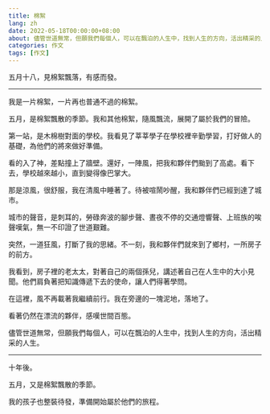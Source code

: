 ```yaml
---
title: 棉絮
lang: zh
date: 2022-05-18T00:00:00+08:00
about: 儘管世道無常，但願我們每個人，可以在飄泊的人生中，找到人生的方向，活出精采的人生。
categories: 作文
tags: [作文]
---
```

五月十八，見棉絮飄落，有感而發。

---

我是一片棉絮，一片再也普通不過的棉絮。

五月，是棉絮飄散的季節。我和其他棉絮，隨風飄流，展開了屬於我們的冒險。

第一站，是木棉樹對面的學校。我看見了莘莘學子在學校裡辛勤學習，打好做人的基礎，為他們的將來做好準備。

看的入了神，差點撞上了牆壁。還好，一陣風，把我和夥伴們颱到了高處。看下去，學校越來越小，直到變得像巴掌大。

那是涼風，很舒服，我在清風中睡著了。待被喧鬧吵醒，我和夥伴們已經到達了城市。

城市的聲音，是刺耳的，勞碌奔波的腳步聲、晝夜不停的交通燈響聲、上班族的唉聲嘆氣，無一不印證了世道艱難。

突然，一道狂風，打斷了我的思緒。不一刻，我和夥伴們就來到了鄉村，一所房子的前方。

我看到，房子裡的老太太，對著自己的兩個孫兒，講述著自己在人生中的大小見聞。他們肩負著把知識傳遞下去的使命，讓人們得著學問。

在這裡，風不再載著我繼續前行。我在旁邊的一塊泥地，落地了。

看著仍然在漂流的夥伴，感嘆世間百態。

儘管世道無常，但願我們每個人，可以在飄泊的人生中，找到人生的方向，活出精采的人生。

---

十年後。

五月，又是棉絮飄散的季節。

我的孩子也整裝待發，準備開始屬於他們的旅程。
